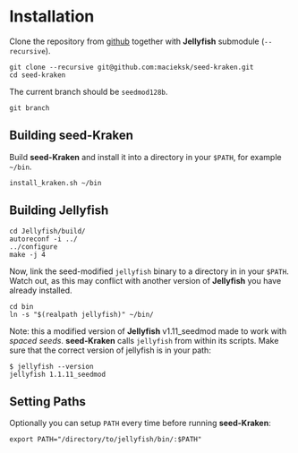 # Installation

Clone the repository from [github](https://github.com/macieksk/seed-kraken) together with **Jellyfish** submodule (`--recursive`).

    git clone --recursive git@github.com:macieksk/seed-kraken.git
    cd seed-kraken    
    
The current branch should be `seedmod128b`.

    git branch


## Building seed-Kraken

Build **seed-Kraken** and install it into a directory in your `$PATH`, for example `~/bin`.

    install_kraken.sh ~/bin
    
## Building Jellyfish

    cd Jellyfish/build/
    autoreconf -i ../
    ../configure
    make -j 4
    
Now, link the seed-modified `jellyfish` binary to a directory in in your `$PATH`. 
Watch out, as this may conflict with another version of **Jellyfish** you have already installed.

    cd bin
    ln -s "$(realpath jellyfish)" ~/bin/

Note: this a modified version of **Jellyfish** v1.11_seedmod made to work with *spaced seeds*.
**seed-Kraken** calls `jellyfish` from within its scripts.
Make sure that the correct version of jellyfish is in your path:
    
    $ jellyfish --version
    jellyfish 1.1.11_seedmod

## Setting Paths

Optionally you can setup `PATH` every time before running **seed-Kraken**:

    export PATH="/directory/to/jellyfish/bin/:$PATH"

